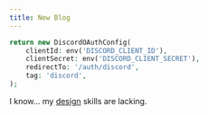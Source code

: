 ```yaml
---
title: New Blog
---
```


```php
return new DiscordOAuthConfig(
    clientId: env('DISCORD_CLIENT_ID'),
    clientSecret: env('DISCORD_CLIENT_SECRET'),
    redirectTo: '/auth/discord',
    tag: 'discord',
);
```

I know… my [design](#) skills are lacking.